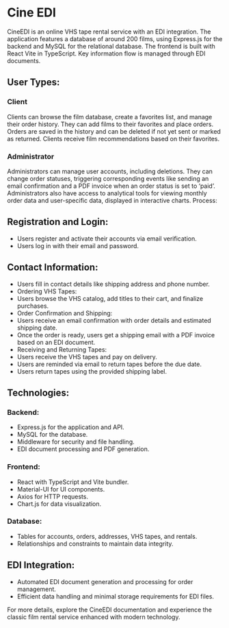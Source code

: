 # Cine EDI
CineEDI is an online VHS tape rental service with an EDI integration. The application features a database of around 200 films, using Express.js for the backend and MySQL for the relational database. The frontend is built with React Vite in TypeScript. Key information flow is managed through EDI documents.

## User Types:

### Client
Clients can browse the film database, create a favorites list, and manage their order history. They can add films to their favorites and place orders. Orders are saved in the history and can be deleted if not yet sent or marked as returned. Clients receive film recommendations based on their favorites.

### Administrator
Administrators can manage user accounts, including deletions. They can change order statuses, triggering corresponding events like sending an email confirmation and a PDF invoice when an order status is set to ‘paid’. Administrators also have access to analytical tools for viewing monthly order data and user-specific data, displayed in interactive charts.
Process:

## Registration and Login:
- Users register and activate their accounts via email verification.
- Users log in with their email and password.

## Contact Information:
- Users fill in contact details like shipping address and phone number.
- Ordering VHS Tapes:
- Users browse the VHS catalog, add titles to their cart, and finalize purchases.
- Order Confirmation and Shipping:
- Users receive an email confirmation with order details and estimated shipping date.
- Once the order is ready, users get a shipping email with a PDF invoice based on an EDI document.
- Receiving and Returning Tapes:
- Users receive the VHS tapes and pay on delivery.
- Users are reminded via email to return tapes before the due date.
- Users return tapes using the provided shipping label.

## Technologies:
### Backend:
- Express.js for the application and API.
- MySQL for the database.
- Middleware for security and file handling.
- EDI document processing and PDF generation.

### Frontend:
- React with TypeScript and Vite bundler.
- Material-UI for UI components.
- Axios for HTTP requests.
- Chart.js for data visualization.

### Database:
- Tables for accounts, orders, addresses, VHS tapes, and rentals.
- Relationships and constraints to maintain data integrity.

## EDI Integration:
- Automated EDI document generation and processing for order management.
- Efficient data handling and minimal storage requirements for EDI files.

For more details, explore the CineEDI documentation and experience the classic film rental service enhanced with modern technology.
